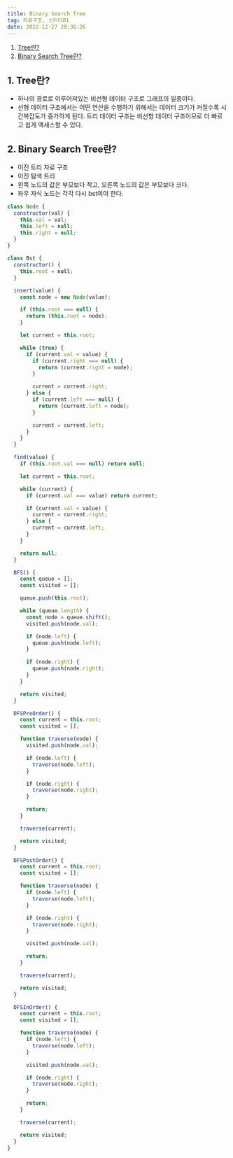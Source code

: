 ```yaml
---
title: Binary Search Tree
tag: 자료구조, 스터디01
date: 2022-12-27 20:36:26
---
```


<div className="toc">
<!-- vscode-markdown-toc -->

1. [Tree란?](#Tree)
2. [Binary Search Tree란?](#BinarySearchTree)

<!-- vscode-markdown-toc-config
	numbering=true
	autoSave=true
	/vscode-markdown-toc-config -->
<!-- /vscode-markdown-toc -->
</div>

## 1. <a name='Tree'></a>Tree란?

- 하나의 경로로 이루어져있는 비선형 데이터 구조로 그래프의 일종이다.
- 선형 데이터 구조에서는 어떤 연산을 수행하기 위해서는 데이터 크기가 커질수록 시간복잡도가 증가하게 된다. 트리 데이터 구조는 비선형 데이터 구조이므로 더 빠르고 쉽게 액세스할 수 있다.

## 2. <a name='BinarySearchTree'></a>Binary Search Tree란?

- 이진 트리 자료 구조
- 이진 탐색 트리
- 왼쪽 노드의 값은 부모보다 작고, 오른쪽 노드의 값은 부모보다 크다.
- 좌우 자식 노드는 각각 다시 bst여야 한다.

```js
class Node {
  constructor(val) {
    this.val = val;
    this.left = null;
    this.right = null;
  }
}

class Bst {
  constructor() {
    this.root = null;
  }

  insert(value) {
    const node = new Node(value);

    if (this.root === null) {
      return (this.root = node);
    }

    let current = this.root;

    while (true) {
      if (current.val < value) {
        if (current.right === null) {
          return (current.right = node);
        }

        current = current.right;
      } else {
        if (current.left === null) {
          return (current.left = node);
        }

        current = current.left;
      }
    }
  }

  find(value) {
    if (this.root.val === null) return null;

    let current = this.root;

    while (current) {
      if (current.val === value) return current;

      if (current.val < value) {
        current = current.right;
      } else {
        current = current.left;
      }
    }

    return null;
  }

  BFS() {
    const queue = [];
    const visited = [];

    queue.push(this.root);

    while (queue.length) {
      const node = queue.shift();
      visited.push(node.val);

      if (node.left) {
        queue.push(node.left);
      }

      if (node.right) {
        queue.push(node.right);
      }
    }

    return visited;
  }

  DFSPreOrder() {
    const current = this.root;
    const visited = [];

    function traverse(node) {
      visited.push(node.val);

      if (node.left) {
        traverse(node.left);
      }

      if (node.right) {
        traverse(node.right);
      }

      return;
    }

    traverse(current);

    return visited;
  }

  DFSPostOrder() {
    const current = this.root;
    const visited = [];

    function traverse(node) {
      if (node.left) {
        traverse(node.left);
      }

      if (node.right) {
        traverse(node.right);
      }

      visited.push(node.val);

      return;
    }

    traverse(current);

    return visited;
  }

  DFSInOrder() {
    const current = this.root;
    const visited = [];

    function traverse(node) {
      if (node.left) {
        traverse(node.left);
      }

      visited.push(node.val);

      if (node.right) {
        traverse(node.right);
      }

      return;
    }

    traverse(current);

    return visited;
  }
}
```
